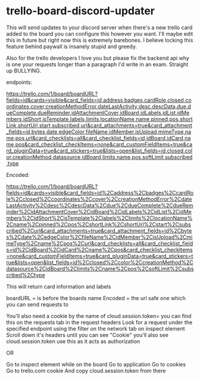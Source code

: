 # trello-board-discord-updater
This will send updates to your discord server when there's a new trello card added to the board you can configure this however you want. I'll maybe edit this in future but right now this is extremely barebones. I believe locking this feature behind paywall is insanely stupid and greedy.

Also for the trello developers I love you but please fix the backend api why is one your requests longer than a paragraph I'd write in an exam. Straight up BULLYING.

endpoints:

https://trello.com/1/board/boardURL?fields=id&cards=visible&card_fields=id,address,badges,cardRole,closed,coordinates,cover,creationMethodError,dateLastActivity,desc,descData,due,dueComplete,dueReminder,idAttachmentCover,idBoard,idLabels,idList,idMembers,idShort,isTemplate,labels,limits,locationName,name,pinned,pos,shortLink,shortUrl,start,subscribed,url&card_attachments=true&card_attachment_fields=id,bytes,date,edgeColor,fileName,idMember,isUpload,mimeType,name,pos,url&card_checklists=all&card_checklist_fields=id,idBoard,idCard,name,pos&card_checklist_checkItems=none&card_customFieldItems=true&card_pluginData=true&card_stickers=true&lists=open&list_fields=id,closed,color,creationMethod,datasource,idBoard,limits,name,pos,softLimit,subscribed,type

Encoded:

https://trello.com/1/board/boardURL?fields=id&cards=visible&card_fields=id%2Caddress%2Cbadges%2CcardRole%2Cclosed%2Ccoordinates%2Ccover%2CcreationMethodError%2CdateLastActivity%2Cdesc%2CdescData%2Cdue%2CdueComplete%2CdueReminder%2CidAttachmentCover%2CidBoard%2CidLabels%2CidList%2CidMembers%2CidShort%2CisTemplate%2Clabels%2Climits%2ClocationName%2Cname%2Cpinned%2Cpos%2CshortLink%2CshortUrl%2Cstart%2Csubscribed%2Curl&card_attachments=true&card_attachment_fields=id%2Cbytes%2Cdate%2CedgeColor%2CfileName%2CidMember%2CisUpload%2CmimeType%2Cname%2Cpos%2Curl&card_checklists=all&card_checklist_fields=id%2CidBoard%2CidCard%2Cname%2Cpos&card_checklist_checkItems=none&card_customFieldItems=true&card_pluginData=true&card_stickers=true&lists=open&list_fields=id%2Cclosed%2Ccolor%2CcreationMethod%2Cdatasource%2CidBoard%2Climits%2Cname%2Cpos%2CsoftLimit%2Csubscribed%2Ctype

This will return card information and labels

boardURL = is before the boards name
Encoded = the url safe one which you can send requests to

You'll also need a cookie by the name of cloud.session.token= you can find this on the requests tab in the request headers
Look for a request under the specified endpoint using the filter on the network tab on inspect element
Scroll down it's headers until you can see "Cookie" you'll also see cloud.session.token use this as it acts as authorization

OR

Go to inspect element while on the board
Go to application
Go to cookies
Go to trello.com cookie
And copy cloud.session.token from there
